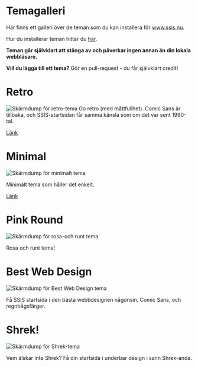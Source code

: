 # Temagalleri

Här finns ett galleri över de teman som du kan installera för www.ssis.nu. 

Hur du installerar teman hittar du [här](https://git.ssis.nu/20alse/ssis.nu-css-teman/-/blob/master/README.md).

**Teman går självklart att stänga av och påverkar ingen annan än din lokala webbläsare.**

**Vill du lägga till ett tema?** Gör en pull-request - du får självklart credit!

# Retro

![Skärmdump för retro-tema](https://git.ssis.nu/20alse/ssis.nu-css-teman/-/raw/master/screenshots/ssis_retro_theme.png)
Go retro (med måttfullhet). Comic Sans är tillbaka, och SSIS-startsidan får samma känsla som om det var sent 1990-tal.

[Länk](https://git.ssis.nu/20alse/ssis.nu-css-teman/-/blob/master/CSS/retro.css)

# Minimal

![Skärmdump för minimalt tema](https://git.ssis.nu/20alse/ssis.nu-css-teman/-/raw/master/screenshots/ssis_minimal_theme.png)

Minimalt tema som håller det enkelt.

[Länk](https://git.ssis.nu/20alse/ssis.nu-css-teman/-/blob/master/CSS/minimal.css)


#  Pink Round

![Skärmdump för rosa-och runt tema](https://20alse.ssis.nu/start_page_assets/coming_soon.png)

Rosa och runt tema! 

#  Best Web Design

![Skärmdump för Best Web Design tema](https://20alse.ssis.nu/start_page_assets/coming_soon.png)

Få SSIS startsida i den bästa webbdesignen någonsin. Comic Sans, och regnbågsfärger.

# Shrek!

![Skärmdump för Shrek-tema](https://git.ssis.nu/20alse/ssis.nu-css-teman/-/raw/master/screenshots/ssis_shrek_theme.png)

Vem älskar inte Shrek? Få din startsida i underbar design i sann Shrek-anda.

